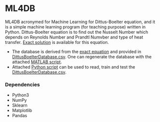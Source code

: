 # ML4DB
ML4DB acronymed for Machine Learning for Dittus-Boelter equation, and it is a simple machine learning program (for teaching purpose) written in Python. Dittus-Boelter equation is to find out the Nusselt Number which depends on Reynolds Number and Prandtl Numvber and type of heat transfer. [Exact solution](https://en.wikipedia.org/wiki/Nusselt_number#Dittus-Boelter_equation) is available for this equation.  

  - The database is derived from the [exact equation](https://en.wikipedia.org/wiki/Nusselt_number#Dittus-Boelter_equation) and provided in [DittusBoelterDatabase.csv](https://gitlab.com/spandey.ike/ml4db/blob/master/DittusBoelterDatabase.csv). One can regenerate the database with the attached [MATLAB script](https://gitlab.com/spandey.ike/ml4db/blob/master/generate_DB_data.m). 
  - Attached [Python script](https://gitlab.com/spandey.ike/ml4db/blob/master/train_db.py) can be used to read, train and test the [DittusBoelterDatabase.csv](https://gitlab.com/spandey.ike/ml4db/blob/master/DittusBoelterDatabase.csv).

### Dependencies
- Python3
- NumPy
- Sklearn
- Matplotlib
- Pandas
